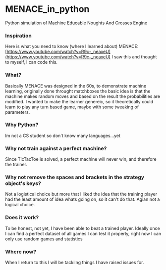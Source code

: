 # MENACE_in_python
Python simulation of Machine Educable Noughts And Crosses Engine

### Inspiration

Here is what you need to know (where I learned about) MENACE: [https://www.youtube.com/watch?v=R9c-_neaxeU](https://www.youtube.com/watch?v=R9c-_neaxeU)
I saw this and thought to myself, I can code this.

### What?

Basically MENACE was designed in the 60s, to demonstrate machine learning, originally done throught matchboxes the basic idea is that the
machine makes random moves and based on the result the probabilities are modified. I wanted to make the learner genereic, so it
theoretically could learn to play any turn based game, maybe with some tweaking of parameters.

### Why Python?
Im not a CS student so don't know many languages...yet

### Why not train against a perfect machine?
Since TicTacToe is solved, a perfect machine will never win, and therefore the trainer.

### Why not remove the spaces and brackets in the strategy object's keys?
Not a logistical choice but more that I liked the idea that the training player had the least amount of idea whats going on, so it
can't do that. Agian not a logical choice.

### Does it work?
To be honest, not yet, I have been able to beat a trained player. Ideally once I can find a perfect dataset of all games I can test it properly,
right now I can only use random games and statistics

### Where now?
When I return to this I will be tackilng things I have raised issues for.
